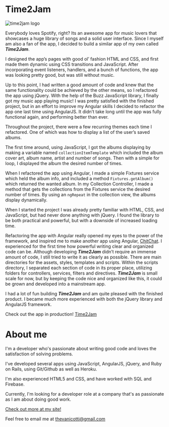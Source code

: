# Time2Jam

![time2jam logo](http://stevevancott.com/img/bloc_jams_bg.jpg)


Everybody loves Spotify, right? Its an awesome app for music lovers that showcases a huge library of songs and a solid user interface. Since I myself am also a fan of the app, I decided to build a similar app of my own called **_Time2Jam_**.

I designed the app’s pages with good ol’ fashion HTML and CSS, and first made them dynamic using CSS transitions and JavaScript. After incorporating event listeners, handlers, and a bunch of functions, the app was looking pretty good, but was still without music.

Up to this point, I had written a good amount of code and knew that the same functionality could be achieved by the other means, so I refactored the app using jQuery. With the help of the Buzz JavaScript library, I finally got my music app playing music! I was pretty satisfied with the finished project, but in an effort to improve my Angular skills I decided to refactor the app one last time using AngularJS. It didn’t take long until the app was fully functional again, and performing better than ever.

Throughout the project, there were a few recurring themes each time I refactored. One of which was how to display a list of the user’s saved albums.

The first time around, using JavaScript, I got the albums displaying by making a variable named `collectionItemTemplate` which included the album cover art, album name, artist and number of songs. Then with a simple for loop, I displayed the album the desired number of times.

When I refactored the app using Angular, I made a simple Fixtures service which held the album info, and included a method `Fixtures.getAlbum()` which returned the wanted album. In my Collection Controller, I made a method that gets the collections from the Fixtures service the desired number of times. By using an `ngRepeat` in the collection view, the albums display dynamically.

When I started the project I was already pretty familiar with HTML, CSS, and JavaScript, but had never done anything with jQuery. I found the library to be both practical and powerful, but with a downside of increased loading time.

Refactoring the app with Angular really opened my eyes to the power of the framework, and inspired me to make another app using Angular, [ChitChat](http://stevevancott.com/portfolio/Time2Jam). I experienced for the first time how powerful writing clear and organized code can be. Although developing **_Time2Jam_** didn’t require an immense amount of code, I still tried to write it as clearly as possible. There are main directories for the assets, styles, templates and scripts. Within the scripts directory, I separated each section of code in its proper place, utilizing folders for controllers, services, filters and directives. **_Time2Jam_** is small scale for now, but by keeping the code nice and organized like this, it could be grown and developed into a mainstream app.

I had a lot of fun building **_Time2Jam_** and am quite pleased with the finished product. I became much more experienced with both the jQuery library and AngularJS framework.

Check out the app in production! [Time2Jam](https://time2jam.herokuapp.com/)

# About me

I'm a developer who's passionate about writing good code and loves the satisfaction of solving problems.

I've developed several apps using JavaScript, AngularJS, jQuery, and Ruby on Rails, using Git/Github as well as Heroku.

I'm also experienced HTML5 and CSS, and have worked with SQL and Firebase.

Currently, I'm looking for a developer role at a company that's as passionate as I am about doing good work.

[Check out more at my site!](http://stevevancott.com)

Feel free to email me at thevanicotti@gmail.com
